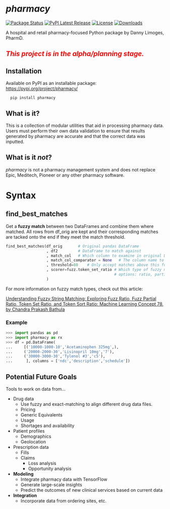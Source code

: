  [comment]: <>  ( __version__ = '0.4.0'  )
 
# *pharmacy*
[![Package Status](https://img.shields.io/pypi/status/pharmacy.svg)](https://pypi.org/project/pharmacy/)
[![PyPI Latest Release](https://img.shields.io/pypi/v/pharmacy.svg)](https://pypi.org/project/pharmacy/)
[![License](https://img.shields.io/pypi/l/pharmacy.svg)](https://github.com/PyPharm/pypharm/LICENSE/blob/main/LICENSE)
[![Downloads](https://static.pepy.tech/badge/pharmacy/month)](https://pepy.tech/project/pharmacy)

A hospital and retail pharmacy-focused Python package by Danny Limoges, PharmD. 

## <span style="color:red">*This project is in the alpha/planning stage.*</span>

## Installation
Available on PyPI as an installable package:  https://pypi.org/project/pharmacy/
```
  pip install pharmacy
```
## What is it?
This is a collection of modular utilities that aid in processing pharmacy data.  Users must perform their
own data validation to ensure that results generated by pharmacy are accurate 
and that the correct data was inputted.

## What is it *not*?
*pharmacy* is not a pharmacy management system and does not replace Epic, Meditech, Pioneer or any other pharmacy software.
 
# Syntax
 
## find_best_matches
 Get a **fuzzy match** between two DataFrames and combine them where matched.  All rows from df_orig are kept and their corresponding matches are tacked onto the end if they  meet the match threshold.
```python
find_best_matches(df_orig       # Original pandas DataFrame 
                  , df2         # DataFrame to match against
                  , match_col   # Which column to examine in original DataFrame
                  , match_col_comparator = None   # The column name to compare
                  , threshold=80    # Only accept matches above this fuzzy match threshold.
                  , scorer=fuzz.token_set_ratio # Which type of fuzzy match? 
                                                # options: ratio, partial_ratio, token_sort_ratio, token_set_ratio
                  )
```
For more information on fuzzy match types, check out this article:
 
[Understanding Fuzzy String Matching: Exploring Fuzz Ratio, Fuzz Partial Ratio, Token Set Ratio, and Token Sort Ratio: Machine Learning Concept 78, by 
Chandra Prakash Bathula](https://medium.com/@chandu.bathula16/understanding-fuzzy-string-matching-exploring-fuzz-ratio-fuzz-partial-ratio-token-set-ratio-and-d6892430f53c)

### Example
```python
>>> import pandas as pd
>>> import pharmacy as rx
>>> df = pd.DataFrame(
...     [('10000-1000-10','Acetaminophen 325mg',),
...     ('20000-2000-30','Lisinopril 10mg','7'),
...     ('30000-3000-30','Tylenol #3','c5'),
...      ], columns = ['ndc','description','schedule'])
```


## Potential Future Goals
Tools to work on data from...
- Drug data
  - Use fuzzy and exact-matching to align different drug data files. 
  - Pricing
  - Generic Equivalents
  - Usage
  - Shortages and availability
- Patient profiles
  - Demographics
  - Geolocation
- Prescription data
  - Fills
  - Claims
    - Loss analysis
    - Opportunity analysis
- **Modeling**
  - Integrate pharmacy data with TensorFlow
  - Generate large-scale insights
  - Predict the outcomes of new clinical services based on current data
- **Integration**
  - Incorporate data from ordering sites, etc.

  

[comment]: https://fontawesome.com/icons/hospital?s=thin

